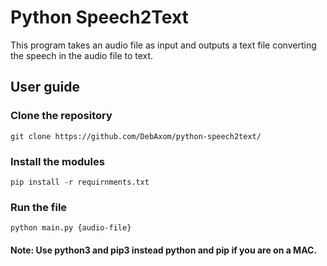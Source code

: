 # Python Speech2Text

This program takes an audio file as input and outputs a text file converting the speech in the audio file to text.

## User guide
### Clone the repository
```
git clone https://github.com/DebAxom/python-speech2text/
```
### Install the modules
```
pip install -r requirnments.txt
```
### Run the file
```
python main.py {audio-file}
```
#### Note: Use python3 and pip3 instead python and pip if you are on a MAC.